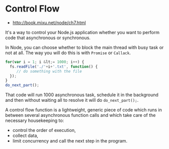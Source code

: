 # Control Flow

- http://book.mixu.net/node/ch7.html

It's a way to control your Node.js application whether you want to perform code that asynchronous or synchronous.

In Node, you can choose whether to block the main thread with busy task or not at all. The way you will do this is with `Promise` or `Callack`.

```js
for(var i = 1; i &lt;= 1000; i++) {
  fs.readFile('./'+i+'.txt', function() {
     // do something with the file
  });
}
do_next_part();
```

That code will run 1000 asynchronous task, schedule it in the background and then without waiting all to resolve it will do `do_next_part();`.

A control flow function is a lightweight, generic piece of code which runs in between several asynchronous function calls and which take care of the necessary housekeeping to:

- control the order of execution,
- collect data,
- limit concurrency and call the next step in the program.


